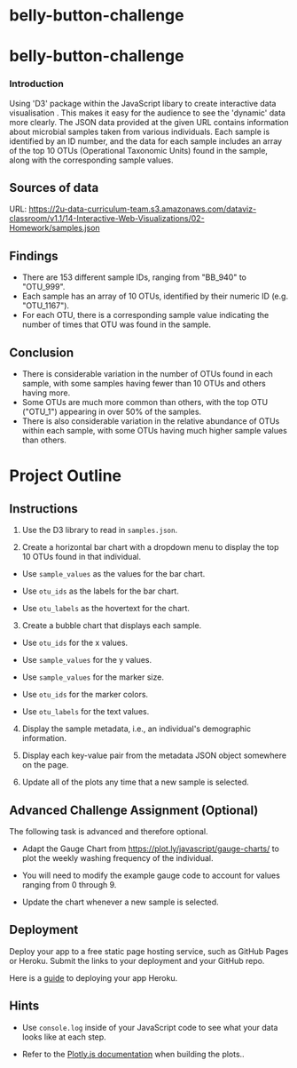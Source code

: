 # belly-button-challenge

# belly-button-challenge

### Introduction

Using 'D3' package within the JavaScript libary to create interactive data visualisation . This makes it easy for the audience to see the 'dynamic' data more clearly. The JSON data provided at the given URL contains information about microbial samples taken from various individuals. Each sample is identified by an ID number, and the data for each sample includes an array of the top 10 OTUs (Operational Taxonomic Units) found in the sample, along with the corresponding sample values. 

## Sources of data

URL: https://2u-data-curriculum-team.s3.amazonaws.com/dataviz-classroom/v1.1/14-Interactive-Web-Visualizations/02-Homework/samples.json

## Findings

- There are 153 different sample IDs, ranging from "BB_940" to "OTU_999".
- Each sample has an array of 10 OTUs, identified by their numeric ID (e.g. "OTU_1167").
- For each OTU, there is a corresponding sample value indicating the number of times that OTU was found in the sample.

## Conclusion

- There is considerable variation in the number of OTUs found in each sample, with some samples having fewer than 10 OTUs and others having more.
- Some OTUs are much more common than others, with the top OTU ("OTU_1") appearing in over 50% of the samples.
- There is also considerable variation in the relative abundance of OTUs within each sample, with some OTUs having much higher sample values than others.

# Project Outline

## Instructions

1. Use the D3 library to read in `samples.json`.

2. Create a horizontal bar chart with a dropdown menu to display the top 10 OTUs found in that individual.

* Use `sample_values` as the values for the bar chart.

* Use `otu_ids` as the labels for the bar chart.

* Use `otu_labels` as the hovertext for the chart.

3. Create a bubble chart that displays each sample.

* Use `otu_ids` for the x values.

* Use `sample_values` for the y values.

* Use `sample_values` for the marker size.

* Use `otu_ids` for the marker colors.

* Use `otu_labels` for the text values.

4. Display the sample metadata, i.e., an individual's demographic information.

5. Display each key-value pair from the metadata JSON object somewhere on the page.

6. Update all of the plots any time that a new sample is selected.

## Advanced Challenge Assignment (Optional)

The following task is advanced and therefore optional.

* Adapt the Gauge Chart from <https://plot.ly/javascript/gauge-charts/> to plot the weekly washing frequency of the individual.

* You will need to modify the example gauge code to account for values ranging from 0 through 9.

* Update the chart whenever a new sample is selected.

## Deployment

Deploy your app to a free static page hosting service, such as GitHub Pages or Heroku. Submit the links to your deployment and your GitHub repo.

Here is a [guide](Heroku_Deployment_Guide.md) to deploying your app Heroku. 

## Hints

* Use `console.log` inside of your JavaScript code to see what your data looks like at each step.

* Refer to the [Plotly.js documentation](https://plot.ly/javascript/) when building the plots..
